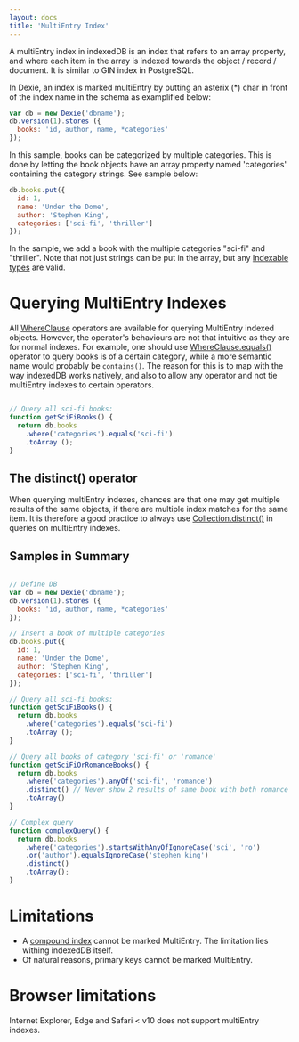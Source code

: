 ```yaml
---
layout: docs
title: 'MultiEntry Index'
---
```


A multiEntry index in indexedDB is an index that refers to an array property, and where each item in the array is indexed towards the object / record / document. It is similar to GIN index in PostgreSQL. 

In Dexie, an index is marked multiEntry by putting an asterix (*) char in front of the index name in the schema as examplified below:

```javascript
var db = new Dexie('dbname');
db.version(1).stores ({
  books: 'id, author, name, *categories'
});
```

In this sample, books can be categorized by multiple categories. This is done by letting the book objects have an array property named 'categories' containing the category strings. See sample below:

```javascript
db.books.put({
  id: 1,
  name: 'Under the Dome', 
  author: 'Stephen King',
  categories: ['sci-fi', 'thriller']
});

```
In the sample, we add a book with the multiple categories "sci-fi" and "thriller". Note that not just strings can be put in the array, but any [Indexable types](/docs/Indexable-Type) are valid.

# Querying MultiEntry Indexes

All [WhereClause](/docs/WhereClause/WhereClause) operators are available for querying MultiEntry indexed objects. However, the operator's behaviours are not that intuitive as they are for normal indexes. For example, one should use [WhereClause.equals()](/docs/WhereClause/WhereClause.equals()) operator to query books is of a certain category, while a more semantic name would probably be `contains()`. The reason for this is to map with the way indexedDB works natively, and also to allow any operator and not tie multiEntry indexes to certain operators.

```javascript

// Query all sci-fi books:
function getSciFiBooks() {
  return db.books
    .where('categories').equals('sci-fi')
    .toArray ();
}

```

## The distinct() operator

When querying multiEntry indexes, chances are that one may get multiple results of the same objects, if there are multiple index matches for the same item. It is therefore a good practice to always use [Collection.distinct()](/docs/Collection/Collection.distinct()) in queries on multiEntry indexes.

## Samples in Summary

```javascript

// Define DB
var db = new Dexie('dbname');
db.version(1).stores ({
  books: 'id, author, name, *categories'
});

// Insert a book of multiple categories
db.books.put({
  id: 1,
  name: 'Under the Dome', 
  author: 'Stephen King',
  categories: ['sci-fi', 'thriller']
});

// Query all sci-fi books:
function getSciFiBooks() {
  return db.books
    .where('categories').equals('sci-fi')
    .toArray ();
}

// Query all books of category 'sci-fi' or 'romance'
function getSciFiOrRomanceBooks() {
  return db.books
    .where('categories').anyOf('sci-fi', 'romance')
    .distinct() // Never show 2 results of same book with both romance and sci-fi
    .toArray()
}

// Complex query
function complexQuery() {
  return db.books
    .where('categories').startsWithAnyOfIgnoreCase('sci', 'ro')
    .or('author').equalsIgnoreCase('stephen king')
    .distinct()
    .toArray();
}

```

# Limitations

* A [compound index](/docs/Compound-Index) cannot be marked MultiEntry. The limitation lies withing indexedDB itself.
* Of natural reasons, primary keys cannot be marked MultiEntry.

# Browser limitations

Internet Explorer, Edge and Safari < v10 does not support multiEntry indexes.


